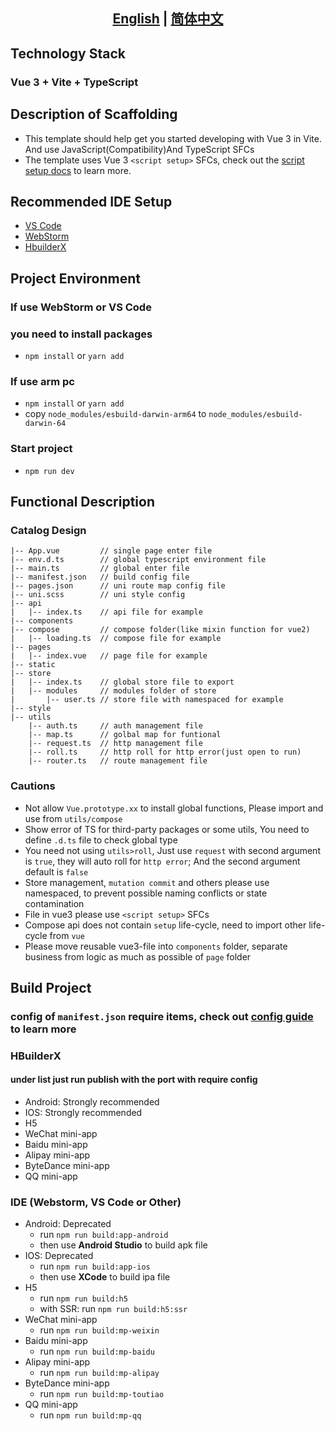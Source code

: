## <div align="center"><b><a href="README.md">English</a> | <a href="README_CN.md">简体中文</a></b></div>
## Technology Stack
### Vue 3 + Vite + TypeScript

## Description of Scaffolding
- This template should help get you started developing with Vue 3 in Vite. And use JavaScript(Compatibility)And TypeScript SFCs
- The template uses Vue 3 `<script setup>` SFCs, check out the [script setup docs](https://v3.vuejs.org/api/sfc-script-setup.html#sfc-script-setup) to learn more.

## Recommended IDE Setup
- [VS Code](https://code.visualstudio.com/)
- [WebStorm](https://www.jetbrains.com.cn/webstorm/)
- [HbuilderX](https://www.dcloud.io/hbuilderx.html)


## Project Environment

### If use **WebStorm** or **VS Code**
### you need to install packages
- `npm install` or `yarn add`

### If use arm pc
- `npm install` or `yarn add`
- copy `node_modules/esbuild-darwin-arm64` to `node_modules/esbuild-darwin-64`

### Start project
- `npm run dev`

## Functional Description
### Catalog Design
    |-- App.vue         // single page enter file
    |-- env.d.ts        // global typescript environment file
    |-- main.ts         // global enter file
    |-- manifest.json   // build config file
    |-- pages.json      // uni route map config file
    |-- uni.scss        // uni style config
    |-- api
    |   |-- index.ts    // api file for example
    |-- components
    |-- compose         // compose folder(like mixin function for vue2)
    |   |-- loading.ts  // compose file for example
    |-- pages
    |   |-- index.vue   // page file for example
    |-- static
    |-- store
    |   |-- index.ts    // global store file to export
    |   |-- modules     // modules folder of store
    |       |-- user.ts // store file with namespaced for example 
    |-- style
    |-- utils
        |-- auth.ts     // auth management file
        |-- map.ts      // golbal map for funtional
        |-- request.ts  // http management file
        |-- roll.ts     // http roll for http error(just open to run)
        |-- router.ts   // route management file

### Cautions
- Not allow `Vue.prototype.xx` to install global functions, Please import and use from `utils/compose`
- Show error of TS for third-party packages or some utils, You need to define `.d.ts` file to check global type
- You need not using `utils>roll`, Just use `request` with second argument is `true`, they will auto roll for `http error`; And the second argument default is `false`
- Store management, `mutation commit` and others please use namespaced, to prevent possible naming conflicts or state contamination
- File in vue3 please use `<script setup>` SFCs
- Compose api does not contain `setup` life-cycle, need to import other life-cycle from `vue`
- Please move reusable vue3-file into `components` folder, separate business from logic as much as possible of `page` folder

## Build Project
### config of `manifest.json` require items, check out [config guide](https://uniapp.dcloud.net.cn/collocation/manifest) to learn more

### HBuilderX
#### under list just run publish with the port with require config
- Android: Strongly recommended
- IOS: Strongly recommended
- H5
- WeChat mini-app
- Baidu mini-app
- Alipay mini-app
- ByteDance mini-app
- QQ mini-app

### IDE (Webstorm, VS Code or Other)
- Android: Deprecated
  - run `npm run build:app-android`
  - then use **Android Studio** to build apk file
- IOS: Deprecated
  - run `npm run build:app-ios`
  - then use **XCode** to build ipa file
- H5
  - run `npm run build:h5` 
  - with SSR: run `npm run build:h5:ssr`
- WeChat mini-app
  - run `npm run build:mp-weixin`
- Baidu mini-app
  - run `npm run build:mp-baidu`
- Alipay mini-app
  - run `npm run build:mp-alipay`
- ByteDance mini-app
  - run `npm run build:mp-toutiao`
- QQ mini-app
  - run `npm run build:mp-qq`
